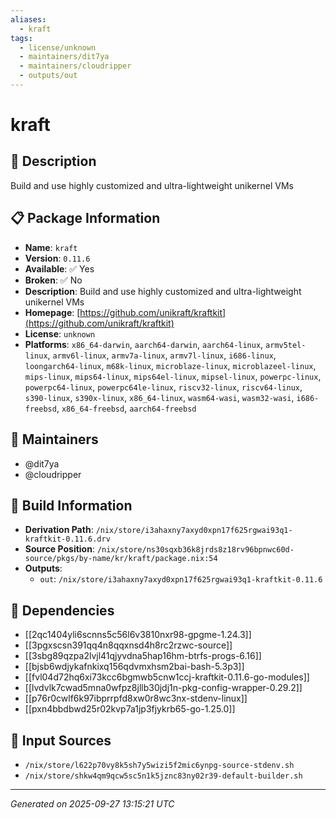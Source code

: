```yaml
---
aliases:
  - kraft
tags:
  - license/unknown
  - maintainers/dit7ya
  - maintainers/cloudripper
  - outputs/out
---
```


# kraft

## 📝 Description

Build and use highly customized and ultra-lightweight unikernel VMs

## 📋 Package Information

- **Name**: `kraft`
- **Version**: `0.11.6`
- **Available**: ✅ Yes
- **Broken**: ✅ No
- **Description**: Build and use highly customized and ultra-lightweight unikernel VMs
- **Homepage**: [https://github.com/unikraft/kraftkit](https://github.com/unikraft/kraftkit)
- **License**: `unknown`
- **Platforms**: `x86_64-darwin`, `aarch64-darwin`, `aarch64-linux`, `armv5tel-linux`, `armv6l-linux`, `armv7a-linux`, `armv7l-linux`, `i686-linux`, `loongarch64-linux`, `m68k-linux`, `microblaze-linux`, `microblazeel-linux`, `mips-linux`, `mips64-linux`, `mips64el-linux`, `mipsel-linux`, `powerpc-linux`, `powerpc64-linux`, `powerpc64le-linux`, `riscv32-linux`, `riscv64-linux`, `s390-linux`, `s390x-linux`, `x86_64-linux`, `wasm64-wasi`, `wasm32-wasi`, `i686-freebsd`, `x86_64-freebsd`, `aarch64-freebsd`
## 👥 Maintainers

- @dit7ya
- @cloudripper


## 🔧 Build Information

- **Derivation Path**: `/nix/store/i3ahaxny7axyd0xpn17f625rgwai93q1-kraftkit-0.11.6.drv`
- **Source Position**: `/nix/store/ns30sqxb36k8jrds8z18rv96bpnwc60d-source/pkgs/by-name/kr/kraft/package.nix:54`
- **Outputs**:
  - `out`:  `/nix/store/i3ahaxny7axyd0xpn17f625rgwai93q1-kraftkit-0.11.6`

## 🔗 Dependencies

- [[2qc1404yli6scnns5c56l6v3810nxr98-gpgme-1.24.3]]
- [[3pgxscsn391qq4n8qqxnsd4h8rc2rzwc-source]]
- [[3sbg89qzpa2lvjl41qjyvdna5hap16hm-btrfs-progs-6.16]]
- [[bjsb6wdjykafnkixq156qdvmxhsm2bai-bash-5.3p3]]
- [[fvl04d72hq6xi73kcc6bgmwb5cnw1ccj-kraftkit-0.11.6-go-modules]]
- [[lvdvlk7cwad5mna0wfpz8jllb30jdj1n-pkg-config-wrapper-0.29.2]]
- [[p76r0cwlf6k97ibprrpfd8xw0r8wc3nx-stdenv-linux]]
- [[pxn4bbdbwd25r02kvp7a1jp3fjykrb65-go-1.25.0]]

## 📁 Input Sources

- `/nix/store/l622p70vy8k5sh7y5wizi5f2mic6ynpg-source-stdenv.sh`
- `/nix/store/shkw4qm9qcw5sc5n1k5jznc83ny02r39-default-builder.sh`

---
*Generated on 2025-09-27 13:15:21 UTC*
